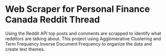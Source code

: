 # Web Scraper for Personal Finance Canada Reddit Thread

Using the Reddit API top posts and comments are scrapped to identify what redditors are talking about. This project using Agglomerative Clustering and Term Frequency Inverse Document Frequency to organize the data and create text themes.

